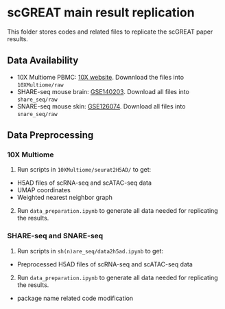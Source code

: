 # scGREAT main result replication
This folder stores codes and related files to replicate the scGREAT paper results.

## Data Availability
- 10X Multiome PBMC: [10X website](https://support.10xgenomics.com/single-cell-multiome-atac-gex/datasets/1.0.0/pbmc_granulocyte_sorted_10k). Downnload the files into ``10XMultiome/raw``
- SHARE-seq mouse brain: [GSE140203](https://www.ncbi.nlm.nih.gov/geo/query/acc.cgi?acc=GSE140203). Download all files into ``share_seq/raw``
- SNARE-seq mouse skin: [GSE126074](https://www.ncbi.nlm.nih.gov/geo/query/acc.cgi?acc=GSE126074). Download all files into ``snare_seq/raw``

## Data Preprocessing
### 10X Multiome
1. Run scripts in ``10XMultiome/seurat2H5AD/`` to get:
  - H5AD files of scRNA-seq and scATAC-seq data
  - UMAP coordinates
  - Weighted nearest neighbor graph
2. Run ``data_preparation.ipynb`` to generate all data needed for replicating the results.


### SHARE-seq and SNARE-seq
1. Run scripts in ``sh(n)are_seq/data2h5ad.ipynb`` to get:
  - Preprocessed H5AD files of scRNA-seq and scATAC-seq data

2. Run ``data_preparation.ipynb`` to generate all data needed for replicating the results.


* package name related code modification
